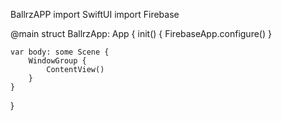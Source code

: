BallrzAPP
import SwiftUI
import Firebase

@main
struct BallrzApp: App {
    init() {
        FirebaseApp.configure()
    }

    var body: some Scene {
        WindowGroup {
            ContentView()
        }
    }
}
